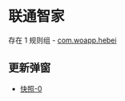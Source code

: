 # 联通智家

存在 1 规则组 - [com.woapp.hebei](/src/apps/com.woapp.hebei.ts)

## 更新弹窗

- [快照-0](https://gkd-kit.gitee.io/import/12707746)
